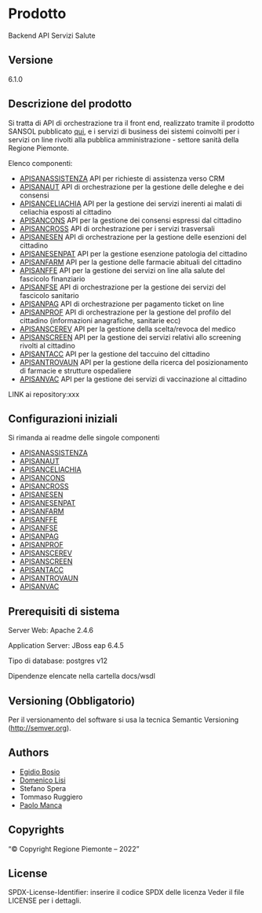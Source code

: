 # Prodotto

Backend API Servizi Salute

## Versione

6.1.0

## Descrizione del prodotto

Si tratta di API di orchestrazione tra il front end, realizzato tramite il prodotto SANSOL pubblicato [qui](https://github.com/regione-piemonte/sansol), e i servizi di business dei sistemi coinvolti per i servizi on line rivolti alla pubblica amministrazione - settore sanità della Regione Piemonte.

Elenco componenti:

* [APISANASSISTENZA](apisanassistenza) API per richieste di assistenza verso CRM
* [APISANAUT](apisanaut)        API di orchestrazione per la gestione delle deleghe e dei consensi
* [APISANCELIACHIA](apisanceliachia)  API per la gestione dei servizi inerenti ai malati di celiachia esposti al cittadino
* [APISANCONS](apisancons)       API per la gestione dei consensi espressi dal cittadino
* [APISANCROSS](apisancross)      API di orchestrazione per i servizi trasversali
* [APISANESEN](apisanesen)       API di orchestrazione per la gestione delle esenzioni del cittadino
* [APISANESENPAT](apisanesenpat)    API per la gestione esenzione patologia del cittadino
* [APISANFARM](apisanfarm)       API per la gestione delle farmacie abituali del cittadino
* [APISANFFE](apisanffe)        API per la gestione dei servizi on line alla salute del fascicolo finanziario
* [APISANFSE](apisanfse)        API di orchestrazione per la gestione dei servizi del fascicolo sanitario
* [APISANPAG](apisanpag)        API di orchestrazione per pagamento ticket on line
* [APISANPROF](apisanprof)       API di orchestrazione per la gestione del profilo del cittadino (informazioni    anagrafiche, sanitarie ecc)
* [APISANSCEREV](apisanscerev)     API per la gestione della scelta/revoca del medico
* [APISANSCREEN](apisanscreen)     API per la gestione dei servizi relativi allo screening rivolti al cittadino
* [APISANTACC](apisantacc)      API per la gestione del taccuino del cittadino
* [APISANTROVAUN](apisantrovaun)    API per la gestione della ricerca del posizionamento di farmacie e strutture ospedaliere
* [APISANVAC](apisanvac)        API per la gestione dei servizi di vaccinazione al cittadino

LINK ai repository:xxx

## Configurazioni iniziali

Si rimanda ai readme delle singole componenti

* [APISANASSISTENZA](apisanassistenza/README.md)
* [APISANAUT](apisanaut/README.md)
* [APISANCELIACHIA](apisanceliachia/README.md)
* [APISANCONS](apisancons/README.md)
* [APISANCROSS](apisancross/README.md)
* [APISANESEN](apisanesen/README.md)
* [APISANESENPAT](apisanesenpat/README.md)
* [APISANFARM](apisanfarm/README.md)
* [APISANFFE](apisanffe/README.md)
* [APISANFSE](apisanfse/README.md)
* [APISANPAG](apisanapag/README.md)
* [APISANPROF](apisanprof/README.md)
* [APISANSCEREV](apisanascerev/README.md)
* [APISANSCREEN](apisanscreen/README.md)
* [APISANTACC](apisantacc/README.md)
* [APISANTROVAUN](apisantrovaun/README.md)
* [APISANVAC](apisanvac/README.md)

## Prerequisiti di sistema

Server Web:
Apache 2.4.6

Application Server:
JBoss eap 6.4.5

Tipo di database:
postgres v12

Dipendenze elencate nella cartella docs/wsdl

## Versioning (Obbligatorio)

Per il versionamento del software si usa la tecnica Semantic Versioning (http://semver.org).

## Authors

* [Egidio Bosio](https://github.com/egidio-bosio)
* [Domenico Lisi](https://github.com/hefrety?tab=stars)
* Stefano Spera
* Tommaso Ruggiero
* [Paolo Manca](https://github.com/pmancacsi)

## Copyrights

“© Copyright Regione Piemonte – 2022”

## License

SPDX-License-Identifier: inserire il codice SPDX delle licenza
Veder il file LICENSE per i dettagli.
